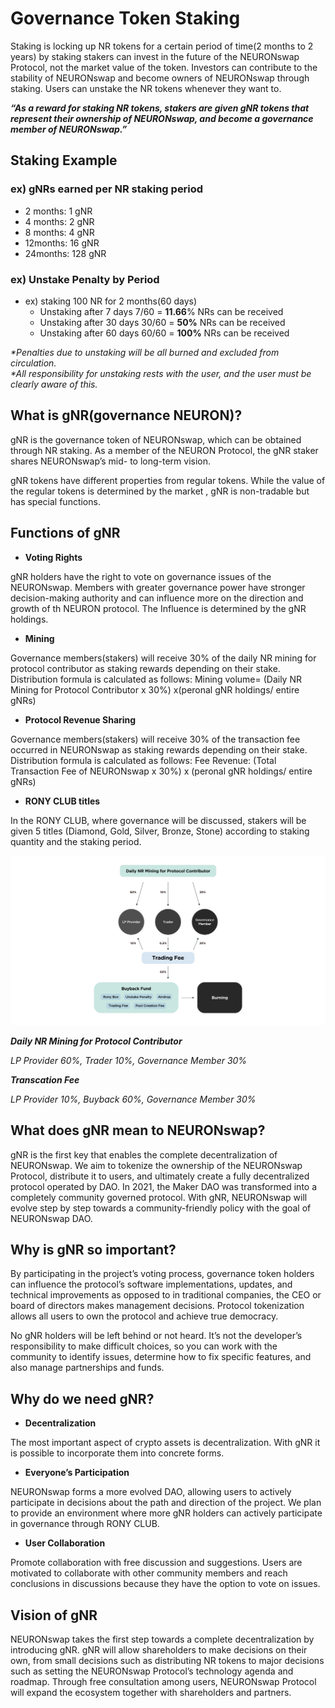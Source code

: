 # Governance Token Staking

Staking is locking up NR tokens for a certain period of time(2 months to 2 years) by staking stakers can invest in the future of the NEURONswap Protocol, not the market value of the token. Investors can contribute to the stability of NEURONswap and become owners of NEURONswap through staking. Users can unstake the NR tokens whenever they want to.

_**“As a reward for staking NR tokens, stakers are given gNR tokens that represent their ownership of NEURONswap, and become a governance member of NEURONswap.”**_

## **Staking Example**

### ex) gNRs earned per NR staking period

* 2 months: 1 gNR
* 4 months: 2 gNR
* 8 months: 4 gNR
* 12months: 16 gNR
* 24months: 128 gNR

### ex) Unstake Penalty by Period

* ex) staking 100 NR for 2 months(60 days)
  * Unstaking after 7 days 7/60 = **11.66**% NRs can be received
  * Unstaking after 30 days 30/60 = **50%** NRs can be received
  * Unstaking after 60 days 60/60 = **100%** NRs can be received

_\*Penalties due to unstaking will be all burned and excluded from circulation._\
_\*All responsibility for unstaking rests with the user, and the user must be clearly aware of this._

## What is gNR(governance NEURON)? <a href="#1cd4" id="1cd4"></a>

gNR is the governance token of NEURONswap, which can be obtained through NR staking. As a member of the NEURON Protocol, the gNR staker shares NEURONswap’s mid- to long-term vision.

gNR tokens have different properties from regular tokens. While the value of the regular tokens is determined by the market , gNR is non-tradable but has special functions.

## **Functions of gNR**

* **Voting Rights**

gNR holders have the right to vote on governance issues of the NEURONswap. Members with greater governance power have stronger decision-making authority and can influence more on the direction and growth of th NEURON protocol. The Influence is determined by the gNR holdings.

* **Mining**

Governance members(stakers) will receive 30% of the daily NR mining for protocol contributor as staking rewards depending on their stake. Distribution formula is calculated as follows: Mining volume= (Daily NR Mining for Protocol Contributor x 30%) x(peronal gNR holdings/ entire gNRs)

* **Protocol Revenue Sharing**

Governance members(stakers) will receive 30% of the transaction fee occurred in NEURONswap as staking rewards depending on their stake. Distribution formula is calculated as follows: Fee Revenue: (Total Transaction Fee of NEURONswap x 30%) x (peronal gNR holdings/ entire gNRs)

* **RONY CLUB titles**

In the RONY CLUB, where governance will be discussed, stakers will be given 5 titles (Diamond, Gold, Silver, Bronze, Stone) according to staking quantity and the staking period.



![](<../../.gitbook/assets/Daily NR Mining for Protocol Contributor (1).jpg>)

_**Daily NR Mining for Protocol Contributor**_

_LP Provider 60%, Trader 10%, Governance Member 30%_

_**Transcation Fee**_

_LP Provider 10%, Buyback 60%, Governance Member 30%_

## What does gNR mean to NEURONswap? <a href="#39c2" id="39c2"></a>

gNR is the first key that enables the complete decentralization of NEURONswap. We aim to tokenize the ownership of the NEURONswap Protocol, distribute it to users, and ultimately create a fully decentralized protocol operated by DAO. In 2021, the Maker DAO was transformed into a completely community governed protocol. With gNR, NEURONswap will evolve step by step towards a community-friendly policy with the goal of NEURONswap DAO.

## Why is gNR so important? <a href="#24db" id="24db"></a>

By participating in the project’s voting process, governance token holders can influence the protocol’s software implementations, updates, and technical improvements as opposed to in traditional companies, the CEO or board of directors makes management decisions. Protocol tokenization allows all users to own the protocol and achieve true democracy.

No gNR holders will be left behind or not heard. It’s not the developer’s responsibility to make difficult choices, so you can work with the community to identify issues, determine how to fix specific features, and also manage partnerships and funds.

## Why do we need gNR? <a href="#ff31" id="ff31"></a>

* **Decentralization**

The most important aspect of crypto assets is decentralization. With gNR it is possible to incorporate them into concrete forms.

* **Everyone’s Participation**

NEURONswap forms a more evolved DAO, allowing users to actively participate in decisions about the path and direction of the project. We plan to provide an environment where more gNR holders can actively participate in governance through RONY CLUB.

* **User Collaboration**

Promote collaboration with free discussion and suggestions. Users are motivated to collaborate with other community members and reach conclusions in discussions because they have the option to vote on issues.

## Vision of gNR <a href="#331c" id="331c"></a>

NEURONswap takes the first step towards a complete decentralization by introducing gNR. gNR will allow shareholders to make decisions on their own, from small decisions such as distributing NR tokens to major decisions such as setting the NEURONswap Protocol’s technology agenda and roadmap. Through free consultation among users, NEURONswap Protocol will expand the ecosystem together with shareholders and partners.

